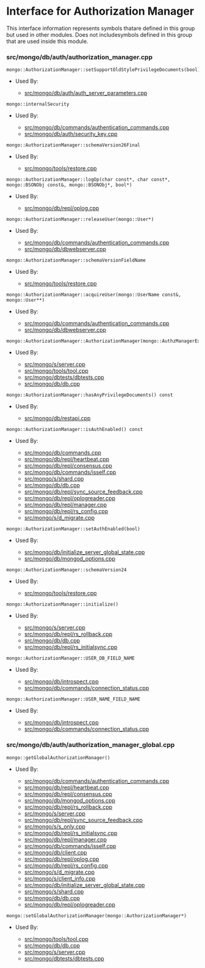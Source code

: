 
# Interface for Authorization Manager
This interface information represents symbols thatare defined in this group but used in other modules.  Does not includesymbols defined in this group that are used inside this module.

### src/mongo/db/auth/authorization\_manager.cpp

<div></div>

    mongo::AuthorizationManager::setSupportOldStylePrivilegeDocuments(bool)

- Used By:

    - [src/mongo/db/auth/auth\_server\_parameters.cpp](../../../security/legacy\_code)

<div></div>

    mongo::internalSecurity

- Used By:

    - [src/mongo/db/commands/authentication\_commands.cpp](../../../security/authentication)
    - [src/mongo/db/auth/security\_key.cpp](../../../security/authentication)

<div></div>

    mongo::AuthorizationManager::schemaVersion26Final

- Used By:

    - [src/mongo/tools/restore.cpp](../../../tools/tools)

<div></div>

    mongo::AuthorizationManager::logOp(char const*, char const*, mongo::BSONObj const&, mongo::BSONObj*, bool*)

- Used By:

    - [src/mongo/db/repl/oplog.cpp](../../../replication/replication)

<div></div>

    mongo::AuthorizationManager::releaseUser(mongo::User*)

- Used By:

    - [src/mongo/db/commands/authentication\_commands.cpp](../../../security/authentication)
    - [src/mongo/db/dbwebserver.cpp](../../../network/web\_server)

<div></div>

    mongo::AuthorizationManager::schemaVersionFieldName

- Used By:

    - [src/mongo/tools/restore.cpp](../../../tools/tools)

<div></div>

    mongo::AuthorizationManager::acquireUser(mongo::UserName const&, mongo::User**)

- Used By:

    - [src/mongo/db/commands/authentication\_commands.cpp](../../../security/authentication)
    - [src/mongo/db/dbwebserver.cpp](../../../network/web\_server)

<div></div>

    mongo::AuthorizationManager::AuthorizationManager(mongo::AuthzManagerExternalState*)

- Used By:

    - [src/mongo/s/server.cpp](../../../process\_management/mongos\_and\_mongod\_mains)
    - [src/mongo/tools/tool.cpp](../../../tools/tools)
    - [src/mongo/dbtests/dbtests.cpp](../../../tests/unit\_tests)
    - [src/mongo/db/db.cpp](../../../process\_management/mongos\_and\_mongod\_mains)

<div></div>

    mongo::AuthorizationManager::hasAnyPrivilegeDocuments() const

- Used By:

    - [src/mongo/db/restapi.cpp](../../../network/web\_server)

<div></div>

    mongo::AuthorizationManager::isAuthEnabled() const

- Used By:

    - [src/mongo/db/commands.cpp](../../../queries/database\_commands)
    - [src/mongo/db/repl/heartbeat.cpp](../../../replication/replication)
    - [src/mongo/db/repl/consensus.cpp](../../../replication/replication)
    - [src/mongo/db/commands/isself.cpp](../../../queries/database\_commands)
    - [src/mongo/s/shard.cpp](../../../sharding/sharding)
    - [src/mongo/db/db.cpp](../../../process\_management/mongos\_and\_mongod\_mains)
    - [src/mongo/db/repl/sync\_source\_feedback.cpp](../../../replication/replication)
    - [src/mongo/db/repl/oplogreader.cpp](../../../replication/replication)
    - [src/mongo/db/repl/manager.cpp](../../../replication/replication)
    - [src/mongo/db/repl/rs\_config.cpp](../../../replication/replication)
    - [src/mongo/s/d\_migrate.cpp](../../../sharding/sharding)

<div></div>

    mongo::AuthorizationManager::setAuthEnabled(bool)

- Used By:

    - [src/mongo/db/initialize\_server\_global\_state.cpp](../../../process\_management/startup\_initialization)
    - [src/mongo/db/mongod\_options.cpp](../../../process\_management/mongos\_and\_mongod\_mains)

<div></div>

    mongo::AuthorizationManager::schemaVersion24

- Used By:

    - [src/mongo/tools/restore.cpp](../../../tools/tools)

<div></div>

    mongo::AuthorizationManager::initialize()

- Used By:

    - [src/mongo/s/server.cpp](../../../process\_management/mongos\_and\_mongod\_mains)
    - [src/mongo/db/repl/rs\_rollback.cpp](../../../replication/replication)
    - [src/mongo/db/db.cpp](../../../process\_management/mongos\_and\_mongod\_mains)
    - [src/mongo/db/repl/rs\_initialsync.cpp](../../../replication/replication)

<div></div>

    mongo::AuthorizationManager::USER_DB_FIELD_NAME

- Used By:

    - [src/mongo/db/introspect.cpp](../../../queries/client\_and\_operation\_tracking)
    - [src/mongo/db/commands/connection\_status.cpp](../../../queries/database\_commands)

<div></div>

    mongo::AuthorizationManager::USER_NAME_FIELD_NAME

- Used By:

    - [src/mongo/db/introspect.cpp](../../../queries/client\_and\_operation\_tracking)
    - [src/mongo/db/commands/connection\_status.cpp](../../../queries/database\_commands)

### src/mongo/db/auth/authorization\_manager\_global.cpp

<div></div>

    mongo::getGlobalAuthorizationManager()

- Used By:

    - [src/mongo/db/commands/authentication\_commands.cpp](../../../security/authentication)
    - [src/mongo/db/repl/heartbeat.cpp](../../../replication/replication)
    - [src/mongo/db/repl/consensus.cpp](../../../replication/replication)
    - [src/mongo/db/mongod\_options.cpp](../../../process\_management/mongos\_and\_mongod\_mains)
    - [src/mongo/db/repl/rs\_rollback.cpp](../../../replication/replication)
    - [src/mongo/s/server.cpp](../../../process\_management/mongos\_and\_mongod\_mains)
    - [src/mongo/db/repl/sync\_source\_feedback.cpp](../../../replication/replication)
    - [src/mongo/s/s\_only.cpp](../../../queries/client\_and\_operation\_tracking)
    - [src/mongo/db/repl/rs\_initialsync.cpp](../../../replication/replication)
    - [src/mongo/db/repl/manager.cpp](../../../replication/replication)
    - [src/mongo/db/commands/isself.cpp](../../../queries/database\_commands)
    - [src/mongo/db/client.cpp](../../../queries/client\_and\_operation\_tracking)
    - [src/mongo/db/repl/oplog.cpp](../../../replication/replication)
    - [src/mongo/db/repl/rs\_config.cpp](../../../replication/replication)
    - [src/mongo/s/d\_migrate.cpp](../../../sharding/sharding)
    - [src/mongo/s/client\_info.cpp](../../../queries/client\_and\_operation\_tracking)
    - [src/mongo/db/initialize\_server\_global\_state.cpp](../../../process\_management/startup\_initialization)
    - [src/mongo/s/shard.cpp](../../../sharding/sharding)
    - [src/mongo/db/db.cpp](../../../process\_management/mongos\_and\_mongod\_mains)
    - [src/mongo/db/repl/oplogreader.cpp](../../../replication/replication)

<div></div>

    mongo::setGlobalAuthorizationManager(mongo::AuthorizationManager*)

- Used By:

    - [src/mongo/tools/tool.cpp](../../../tools/tools)
    - [src/mongo/db/db.cpp](../../../process\_management/mongos\_and\_mongod\_mains)
    - [src/mongo/s/server.cpp](../../../process\_management/mongos\_and\_mongod\_mains)
    - [src/mongo/dbtests/dbtests.cpp](../../../tests/unit\_tests)
